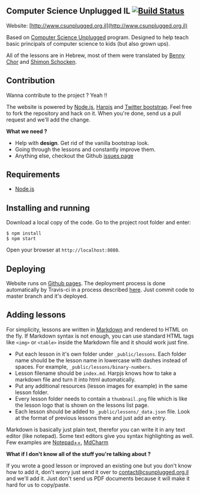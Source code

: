 ## Computer Science Unplugged IL [![Build Status](https://travis-ci.org/mderazon/csu-il.svg?branch=master)](https://travis-ci.org/mderazon/csu-il)

Website: [http://www.csunplugged.org.il](http://www.csunplugged.org.il)

Based on [Computer Science Unplugged](http://www.csunplugged.org/) program. Designed to help teach basic principals of computer science to kids (but also grown ups).

All of the lessons are in Hebrew, most of them were translated by [Benny Chor](http://www.tau.ac.il/~bchor/) and [Shimon Schocken](http://shimonschocken.com/).

## Contribution

Wanna contribute to the project ? Yeah !!

The website is powered by [Node.js](http://nodejs.org/), [Harpjs](http://harpjs.com/) and [Twitter bootstrap](http://getbootstrap.com/). Feel free to fork the repository and hack on it. When you're done, send us a pull request and we'll add the change.

**What we need ?**

- Help with **design**. Get rid of the vanilla bootstrap look.
- Going through the lessons and constantly improve them.
- Anything else, checkout the Github [issues page](https://github.com/mderazon/csu-il/issues)

## Requirements

- [Node.js](https://nodejs.org)

## Installing and running

Download a local copy of the code.
Go to the project root folder and enter:

    $ npm install
    $ npm start

Open your browser at `http://localhost:8080`.

## Deploying

Website runs on [Github pages](https://pages.github.com). The deployment process is done automatically by Travis-ci in a process described [here](https://gist.github.com/domenic/ec8b0fc8ab45f39403dd).
Just commit code to master branch and it's deployed.

## Adding lessons

For simplicity, lessons are written in [Markdown](http://daringfireball.net/projects/markdown/syntax) and rendered to HTML on the fly. If Markdown syntax is not enough, you can use standard HTML tags like `<img>` or `<table>` inside the Markdown file and it should work just fine.

- Put each lesson in it's own folder under `_public/lessons`. Each folder name should be the lesson name in lowercase with dashes instead of spaces. For example, `_public/lessons/binary-numbers`.
- Lesson filename should be `index.md`. Harpjs knows how to take a markdown file and turn it into html automatically.
- Put any additional resources (lesson images for example) in the same lesson folder.
- Every lesson folder needs to contain a `thumbnail.png` file which is like the lesson logo that is shown on the lessons list page.
- Each lesson should be added to `_public/lessons/_data.json` file. Look at the format of previous lessons there and just add an entry.

Markdown is basically just plain text, therefor you can write it in any text editor (like notepad). Some text editors give you syntax highlighting as well. Few examples are [Notepad++](http://notepad-plus-plus.org/), [MdCharm](http://www.mdcharm.com/)

**What if I don't know all of the stuff you're talking about ?**

If you wrote a good lesson or improved an existing one but you don't know how to add it, don't worry just send it over to [contact@csunplugged.org.il](mailto:contact@csunplugged.org.il) and we'll add it. Just don't send us PDF documents because it will make it hard for us to copy/paste.
